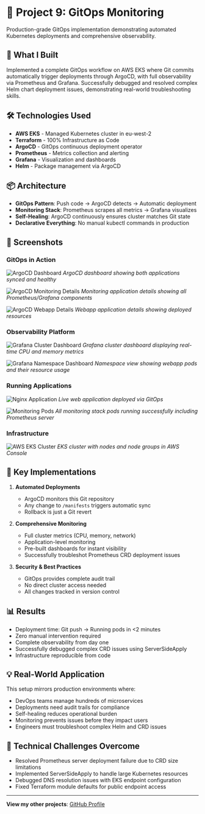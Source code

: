 # 🚀 Project 9: GitOps Monitoring

Production-grade GitOps implementation demonstrating automated Kubernetes deployments and comprehensive observability.

## 🎯 What I Built

Implemented a complete GitOps workflow on AWS EKS where Git commits automatically trigger deployments through ArgoCD, with full observability via Prometheus and Grafana. Successfully debugged and resolved complex Helm chart deployment issues, demonstrating real-world troubleshooting skills.

## 🛠️ Technologies Used

- **AWS EKS** - Managed Kubernetes cluster in eu-west-2
- **Terraform** - 100% Infrastructure as Code
- **ArgoCD** - GitOps continuous deployment operator
- **Prometheus** - Metrics collection and alerting
- **Grafana** - Visualization and dashboards
- **Helm** - Package management via ArgoCD

## 📦 Architecture

- **GitOps Pattern**: Push code → ArgoCD detects → Automatic deployment
- **Monitoring Stack**: Prometheus scrapes all metrics → Grafana visualizes
- **Self-Healing**: ArgoCD continuously ensures cluster matches Git state
- **Declarative Everything**: No manual kubectl commands in production

## 📸 Screenshots

### GitOps in Action
![ArgoCD Dashboard](Screenshots/1.png)
*ArgoCD dashboard showing both applications synced and healthy*

![ArgoCD Monitoring Details](Screenshots/2.png)
*Monitoring application details showing all Prometheus/Grafana components*

![ArgoCD Webapp Details](Screenshots/3.png)
*Webapp application details showing deployed resources*

### Observability Platform
![Grafana Cluster Dashboard](Screenshots/4.png)
*Grafana cluster dashboard displaying real-time CPU and memory metrics*

![Grafana Namespace Dashboard](Screenshots/5.png)
*Namespace view showing webapp pods and their resource usage*

### Running Applications
![Nginx Application](Screenshots/6.png)
*Live web application deployed via GitOps*

![Monitoring Pods](Screenshots/7.png)
*All monitoring stack pods running successfully including Prometheus server*

### Infrastructure
![AWS EKS Cluster](Screenshots/8.png)
*EKS cluster with nodes and node groups in AWS Console*

## 🔧 Key Implementations

1. **Automated Deployments**
   - ArgoCD monitors this Git repository
   - Any change to `/manifests` triggers automatic sync
   - Rollback is just a Git revert

2. **Comprehensive Monitoring**
   - Full cluster metrics (CPU, memory, network)
   - Application-level monitoring
   - Pre-built dashboards for instant visibility
   - Successfully troubleshot Prometheus CRD deployment issues

3. **Security & Best Practices**
   - GitOps provides complete audit trail
   - No direct cluster access needed
   - All changes tracked in version control

## 📊 Results

- Deployment time: Git push → Running pods in <2 minutes
- Zero manual intervention required
- Complete observability from day one
- Successfully debugged complex CRD issues using ServerSideApply
- Infrastructure reproducible from code

## 💡 Real-World Application

This setup mirrors production environments where:
- DevOps teams manage hundreds of microservices
- Deployments need audit trails for compliance
- Self-healing reduces operational burden
- Monitoring prevents issues before they impact users
- Engineers must troubleshoot complex Helm and CRD issues

## 🚀 Technical Challenges Overcome

- Resolved Prometheus server deployment failure due to CRD size limitations
- Implemented ServerSideApply to handle large Kubernetes resources
- Debugged DNS resolution issues with EKS endpoint configuration
- Fixed Terraform module defaults for public endpoint access

---

**View my other projects**: [GitHub Profile](https://github.com/nfroze)